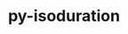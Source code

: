 ---
title: "py-isoduration"
layout: cache
categories: [package, develop]
meta: {"compilers": ["gcc@=11.1.0", "gcc@=11.4.0", "gcc@=9.4.0", "oneapi@=2024.2.1"], "num_specs": 56, "num_specs_by_stack": {"data-vis-sdk": 6, "e4s": 12, "e4s-neoverse-v2": 12, "e4s-neoverse_v1": 6, "e4s-oneapi": 18, "e4s-power": 2, "root": 56}, "oss": ["ubuntu20.04", "ubuntu22.04"], "platforms": ["linux"], "stacks": ["data-vis-sdk", "e4s", "e4s-neoverse-v2", "e4s-neoverse_v1", "e4s-oneapi", "e4s-power", "root"], "targets": ["neoverse_v1", "neoverse_v2", "ppc64le", "x86_64_v3"], "versions": ["20.11.0"]}
spec_details: [{"compiler": "gcc@=9.4.0", "hash": "2wooz5udvnkw62qs6p4z3gjkmhuyhcac", "os": "ubuntu20.04", "platform": "linux", "size": "-", "stacks": ["e4s-power", "root"], "target": "ppc64le", "variants": ["build_system=python_pip"], "versions": ["20.11.0"]}, {"compiler": "gcc@=11.4.0", "hash": "4nd3236iu5fqfe5ofdhuomxllqnzc7ld", "os": "ubuntu22.04", "platform": "linux", "size": "-", "stacks": ["e4s", "root"], "target": "x86_64_v3", "variants": ["build_system=python_pip"], "versions": ["20.11.0"]}, {"compiler": "gcc@=11.4.0", "hash": "4nkiw7raa43zwualzednxs3htlkskvow", "os": "ubuntu22.04", "platform": "linux", "size": "-", "stacks": ["e4s-neoverse-v2", "root"], "target": "neoverse_v2", "variants": ["build_system=python_pip"], "versions": ["20.11.0"]}, {"compiler": "gcc@=11.4.0", "hash": "6fu7bw2d64dvtmzhm3ajlf7oboddkgg6", "os": "ubuntu22.04", "platform": "linux", "size": "-", "stacks": ["e4s-neoverse-v2", "root"], "target": "neoverse_v2", "variants": ["build_system=python_pip"], "versions": ["20.11.0"]}, {"compiler": "gcc@=11.4.0", "hash": "6lkooa74i2wyupapfn2h2vm5ko7qqcg6", "os": "ubuntu22.04", "platform": "linux", "size": "-", "stacks": ["e4s-neoverse-v2", "root"], "target": "neoverse_v2", "variants": ["build_system=python_pip"], "versions": ["20.11.0"]}, {"compiler": "gcc@=11.4.0", "hash": "6uwzk6etatrrhffmhhtrae3g5zet7qrz", "os": "ubuntu22.04", "platform": "linux", "size": "-", "stacks": ["e4s-neoverse-v2", "root"], "target": "neoverse_v2", "variants": ["build_system=python_pip"], "versions": ["20.11.0"]}, {"compiler": "gcc@=11.4.0", "hash": "6wawmw5d6rwk42jo23h74cn3pnpbmjw3", "os": "ubuntu22.04", "platform": "linux", "size": "-", "stacks": ["e4s-neoverse_v1", "root"], "target": "neoverse_v1", "variants": ["build_system=python_pip"], "versions": ["20.11.0"]}, {"compiler": "gcc@=9.4.0", "hash": "77siqdydubfncmv26szskqts2mzz2kuu", "os": "ubuntu20.04", "platform": "linux", "size": "-", "stacks": ["e4s-power", "root"], "target": "ppc64le", "variants": ["build_system=python_pip"], "versions": ["20.11.0"]}, {"compiler": "oneapi@=2024.2.1", "hash": "7imnlnrmdxxxeff3zbw6x4zcbyezkdvd", "os": "ubuntu22.04", "platform": "linux", "size": "-", "stacks": ["e4s-oneapi", "root"], "target": "x86_64_v3", "variants": ["build_system=python_pip"], "versions": ["20.11.0"]}, {"compiler": "gcc@=11.4.0", "hash": "7xbn2c4rvjwolzpeucfdbayjlooqh3m5", "os": "ubuntu22.04", "platform": "linux", "size": "-", "stacks": ["e4s-neoverse_v1", "root"], "target": "neoverse_v1", "variants": ["build_system=python_pip"], "versions": ["20.11.0"]}, {"compiler": "oneapi@=2024.2.1", "hash": "al2ybn675plgjljoajezdisy5wjjmcye", "os": "ubuntu22.04", "platform": "linux", "size": "-", "stacks": ["e4s-oneapi", "root"], "target": "x86_64_v3", "variants": ["build_system=python_pip"], "versions": ["20.11.0"]}, {"compiler": "gcc@=11.4.0", "hash": "anhrzssmjc4uzygphp2szr3dodyyg2uy", "os": "ubuntu22.04", "platform": "linux", "size": "-", "stacks": ["e4s", "root"], "target": "x86_64_v3", "variants": ["build_system=python_pip"], "versions": ["20.11.0"]}, {"compiler": "oneapi@=2024.2.1", "hash": "bl7kmrhfkendknntbqqynatlltjlhy77", "os": "ubuntu22.04", "platform": "linux", "size": "-", "stacks": ["e4s-oneapi", "root"], "target": "x86_64_v3", "variants": ["build_system=python_pip"], "versions": ["20.11.0"]}, {"compiler": "gcc@=11.4.0", "hash": "c6snzwgrqybvq4vlh2pnbk3kxtreb3w6", "os": "ubuntu22.04", "platform": "linux", "size": "-", "stacks": ["e4s-neoverse-v2", "root"], "target": "neoverse_v2", "variants": ["build_system=python_pip"], "versions": ["20.11.0"]}, {"compiler": "gcc@=11.4.0", "hash": "cqvto7vvq5j4ww5c26dmfqvvrnccevd4", "os": "ubuntu22.04", "platform": "linux", "size": "-", "stacks": ["e4s-neoverse_v1", "root"], "target": "neoverse_v1", "variants": ["build_system=python_pip"], "versions": ["20.11.0"]}, {"compiler": "oneapi@=2024.2.1", "hash": "d4gw2dwpuamdvtdkqr72gil4oyiejhr3", "os": "ubuntu22.04", "platform": "linux", "size": "-", "stacks": ["e4s-oneapi", "root"], "target": "x86_64_v3", "variants": ["build_system=python_pip"], "versions": ["20.11.0"]}, {"compiler": "gcc@=11.4.0", "hash": "dduedlmf2ge43fbcibbaqnm3lloqnorq", "os": "ubuntu22.04", "platform": "linux", "size": "-", "stacks": ["e4s-neoverse-v2", "root"], "target": "neoverse_v2", "variants": ["build_system=python_pip"], "versions": ["20.11.0"]}, {"compiler": "oneapi@=2024.2.1", "hash": "duxzrf66rfdvflt7smypmueqdeqchdvx", "os": "ubuntu22.04", "platform": "linux", "size": "-", "stacks": ["e4s-oneapi", "root"], "target": "x86_64_v3", "variants": ["build_system=python_pip"], "versions": ["20.11.0"]}, {"compiler": "oneapi@=2024.2.1", "hash": "e3rck4zt727b5twqleymm3httnfaklef", "os": "ubuntu22.04", "platform": "linux", "size": "-", "stacks": ["e4s-oneapi", "root"], "target": "x86_64_v3", "variants": ["build_system=python_pip"], "versions": ["20.11.0"]}, {"compiler": "gcc@=11.4.0", "hash": "egurzlwminc7psjat5me2j3c5obdk3wz", "os": "ubuntu22.04", "platform": "linux", "size": "-", "stacks": ["e4s", "root"], "target": "x86_64_v3", "variants": ["build_system=python_pip"], "versions": ["20.11.0"]}, {"compiler": "gcc@=11.4.0", "hash": "eiggo347p35yalsfh7wykx5a4jl5uxij", "os": "ubuntu22.04", "platform": "linux", "size": "-", "stacks": ["e4s", "root"], "target": "x86_64_v3", "variants": ["build_system=python_pip"], "versions": ["20.11.0"]}, {"compiler": "gcc@=11.4.0", "hash": "em7bvij4ob63iqn2pfqubeex546jsbgj", "os": "ubuntu22.04", "platform": "linux", "size": "-", "stacks": ["e4s-neoverse-v2", "root"], "target": "neoverse_v2", "variants": ["build_system=python_pip"], "versions": ["20.11.0"]}, {"compiler": "gcc@=11.4.0", "hash": "gc7leqifsn2tu5vdzkdidwhd6arbm4dw", "os": "ubuntu22.04", "platform": "linux", "size": "-", "stacks": ["e4s-neoverse_v1", "root"], "target": "neoverse_v1", "variants": ["build_system=python_pip"], "versions": ["20.11.0"]}, {"compiler": "oneapi@=2024.2.1", "hash": "glu446hjkdrmnrcjchjpersnepoklffd", "os": "ubuntu22.04", "platform": "linux", "size": "-", "stacks": ["e4s-oneapi", "root"], "target": "x86_64_v3", "variants": ["build_system=python_pip"], "versions": ["20.11.0"]}, {"compiler": "gcc@=11.4.0", "hash": "gzlfqsdgexbjaqle6hhwm6qnxwmwqcfk", "os": "ubuntu22.04", "platform": "linux", "size": "-", "stacks": ["e4s", "root"], "target": "x86_64_v3", "variants": ["build_system=python_pip"], "versions": ["20.11.0"]}, {"compiler": "gcc@=11.1.0", "hash": "hije36f7qtthu34ga6sqzt323ga3o4ko", "os": "ubuntu20.04", "platform": "linux", "size": "-", "stacks": ["data-vis-sdk", "root"], "target": "x86_64_v3", "variants": ["build_system=python_pip"], "versions": ["20.11.0"]}, {"compiler": "gcc@=11.1.0", "hash": "jcck7q33jn6adaart34ktt7y2lh46xcs", "os": "ubuntu20.04", "platform": "linux", "size": "-", "stacks": ["data-vis-sdk", "root"], "target": "x86_64_v3", "variants": ["build_system=python_pip"], "versions": ["20.11.0"]}, {"compiler": "oneapi@=2024.2.1", "hash": "lzmhtoeaaewvfvtpbcymlaks4hlbrsqw", "os": "ubuntu22.04", "platform": "linux", "size": "-", "stacks": ["e4s-oneapi", "root"], "target": "x86_64_v3", "variants": ["build_system=python_pip"], "versions": ["20.11.0"]}, {"compiler": "gcc@=11.4.0", "hash": "m3munpdsi2ru2guy5fmicj3j55hodb3a", "os": "ubuntu22.04", "platform": "linux", "size": "-", "stacks": ["e4s", "root"], "target": "x86_64_v3", "variants": ["build_system=python_pip"], "versions": ["20.11.0"]}, {"compiler": "oneapi@=2024.2.1", "hash": "m7qucanca2kwg6cccfasezqnxxkx3to4", "os": "ubuntu22.04", "platform": "linux", "size": "-", "stacks": ["e4s-oneapi", "root"], "target": "x86_64_v3", "variants": ["build_system=python_pip"], "versions": ["20.11.0"]}, {"compiler": "gcc@=11.4.0", "hash": "msarlt6dnro3orfpnqswm2x7wzgazp5u", "os": "ubuntu22.04", "platform": "linux", "size": "-", "stacks": ["e4s", "root"], "target": "x86_64_v3", "variants": ["build_system=python_pip"], "versions": ["20.11.0"]}, {"compiler": "gcc@=11.4.0", "hash": "mxu52lb3xtaoeagl3ppg655e2ply2usi", "os": "ubuntu22.04", "platform": "linux", "size": "-", "stacks": ["e4s-neoverse-v2", "root"], "target": "neoverse_v2", "variants": ["build_system=python_pip"], "versions": ["20.11.0"]}, {"compiler": "gcc@=11.4.0", "hash": "n2ntwocx4bh5iexo272c33txvyqpqcau", "os": "ubuntu22.04", "platform": "linux", "size": "-", "stacks": ["e4s-neoverse-v2", "root"], "target": "neoverse_v2", "variants": ["build_system=python_pip"], "versions": ["20.11.0"]}, {"compiler": "gcc@=11.4.0", "hash": "njmnmzgox7dhzq4onocuzu5zyblb3bkc", "os": "ubuntu22.04", "platform": "linux", "size": "-", "stacks": ["e4s-neoverse_v1", "root"], "target": "neoverse_v1", "variants": ["build_system=python_pip"], "versions": ["20.11.0"]}, {"compiler": "gcc@=11.4.0", "hash": "nscl4nuyr3vwfrl3fq5pb37yejfdifqs", "os": "ubuntu22.04", "platform": "linux", "size": "-", "stacks": ["e4s-neoverse-v2", "root"], "target": "neoverse_v2", "variants": ["build_system=python_pip"], "versions": ["20.11.0"]}, {"compiler": "gcc@=11.4.0", "hash": "o3o3aoqchpomhi5tlfisg3w2yigd4xis", "os": "ubuntu22.04", "platform": "linux", "size": "-", "stacks": ["e4s", "root"], "target": "x86_64_v3", "variants": ["build_system=python_pip"], "versions": ["20.11.0"]}, {"compiler": "oneapi@=2024.2.1", "hash": "o4khrtfponce57zi73eaehzpqvjjarfb", "os": "ubuntu22.04", "platform": "linux", "size": "-", "stacks": ["e4s-oneapi", "root"], "target": "x86_64_v3", "variants": ["build_system=python_pip"], "versions": ["20.11.0"]}, {"compiler": "oneapi@=2024.2.1", "hash": "ogtqwxsv7rt7u2atbcll2iiiffztfzsr", "os": "ubuntu22.04", "platform": "linux", "size": "-", "stacks": ["e4s-oneapi", "root"], "target": "x86_64_v3", "variants": ["build_system=python_pip"], "versions": ["20.11.0"]}, {"compiler": "oneapi@=2024.2.1", "hash": "oob6znmusnkpem4jdzy7mip564mfqszs", "os": "ubuntu22.04", "platform": "linux", "size": "-", "stacks": ["e4s-oneapi", "root"], "target": "x86_64_v3", "variants": ["build_system=python_pip"], "versions": ["20.11.0"]}, {"compiler": "oneapi@=2024.2.1", "hash": "q2x5l5c2z43lc4mnbxzmusei2fccq5mw", "os": "ubuntu22.04", "platform": "linux", "size": "-", "stacks": ["e4s-oneapi", "root"], "target": "x86_64_v3", "variants": ["build_system=python_pip"], "versions": ["20.11.0"]}, {"compiler": "gcc@=11.1.0", "hash": "qfrmcnrex7bvi7ez737h2jh4ayhq3zci", "os": "ubuntu20.04", "platform": "linux", "size": "-", "stacks": ["data-vis-sdk", "root"], "target": "x86_64_v3", "variants": ["build_system=python_pip"], "versions": ["20.11.0"]}, {"compiler": "oneapi@=2024.2.1", "hash": "qfxbtvvvmv6fpdsxff5z5dkam3qarwu6", "os": "ubuntu22.04", "platform": "linux", "size": "-", "stacks": ["e4s-oneapi", "root"], "target": "x86_64_v3", "variants": ["build_system=python_pip"], "versions": ["20.11.0"]}, {"compiler": "gcc@=11.4.0", "hash": "rulkrcijgfggijwlokyja3devkocvuoa", "os": "ubuntu22.04", "platform": "linux", "size": "-", "stacks": ["e4s", "root"], "target": "x86_64_v3", "variants": ["build_system=python_pip"], "versions": ["20.11.0"]}, {"compiler": "oneapi@=2024.2.1", "hash": "s52ie7fy46sm2plxahihi3mip35qrkgs", "os": "ubuntu22.04", "platform": "linux", "size": "-", "stacks": ["e4s-oneapi", "root"], "target": "x86_64_v3", "variants": ["build_system=python_pip"], "versions": ["20.11.0"]}, {"compiler": "gcc@=11.4.0", "hash": "suvtjp3ivyfrf3qvdqp55b54ppr36djx", "os": "ubuntu22.04", "platform": "linux", "size": "-", "stacks": ["e4s", "root"], "target": "x86_64_v3", "variants": ["build_system=python_pip"], "versions": ["20.11.0"]}, {"compiler": "gcc@=11.1.0", "hash": "sxn54duwe4cy4letsvn6nfjyo4f7d2of", "os": "ubuntu20.04", "platform": "linux", "size": "-", "stacks": ["data-vis-sdk", "root"], "target": "x86_64_v3", "variants": ["build_system=python_pip"], "versions": ["20.11.0"]}, {"compiler": "oneapi@=2024.2.1", "hash": "utndabyjbmpfjbsbqoqiacwkeejcukao", "os": "ubuntu22.04", "platform": "linux", "size": "-", "stacks": ["e4s-oneapi", "root"], "target": "x86_64_v3", "variants": ["build_system=python_pip"], "versions": ["20.11.0"]}, {"compiler": "gcc@=11.4.0", "hash": "whyb7sbjfx4jfszxelcbub77hcqrc7xu", "os": "ubuntu22.04", "platform": "linux", "size": "-", "stacks": ["e4s-neoverse-v2", "root"], "target": "neoverse_v2", "variants": ["build_system=python_pip"], "versions": ["20.11.0"]}, {"compiler": "gcc@=11.4.0", "hash": "wll5skvysqso2kpxza2p7mnh3lql3zic", "os": "ubuntu22.04", "platform": "linux", "size": "-", "stacks": ["e4s-neoverse-v2", "root"], "target": "neoverse_v2", "variants": ["build_system=python_pip"], "versions": ["20.11.0"]}, {"compiler": "gcc@=11.4.0", "hash": "wnko6m6lei3bgnluv6reassqgd5se5cj", "os": "ubuntu22.04", "platform": "linux", "size": "-", "stacks": ["e4s", "root"], "target": "x86_64_v3", "variants": ["build_system=python_pip"], "versions": ["20.11.0"]}, {"compiler": "oneapi@=2024.2.1", "hash": "wvtyuivjnglgtgm35lcmyqgxncykrhvf", "os": "ubuntu22.04", "platform": "linux", "size": "-", "stacks": ["e4s-oneapi", "root"], "target": "x86_64_v3", "variants": ["build_system=python_pip"], "versions": ["20.11.0"]}, {"compiler": "gcc@=11.1.0", "hash": "ybu6weyb5kypbubcrwxtj5qtalrta6pj", "os": "ubuntu20.04", "platform": "linux", "size": "-", "stacks": ["data-vis-sdk", "root"], "target": "x86_64_v3", "variants": ["build_system=python_pip"], "versions": ["20.11.0"]}, {"compiler": "gcc@=11.1.0", "hash": "ysi3qmt5mr5g3dftoehkffcmjscgdtna", "os": "ubuntu20.04", "platform": "linux", "size": "-", "stacks": ["data-vis-sdk", "root"], "target": "x86_64_v3", "variants": ["build_system=python_pip"], "versions": ["20.11.0"]}, {"compiler": "gcc@=11.4.0", "hash": "yu2e6jecy524wpjket47whd4ew7c4mct", "os": "ubuntu22.04", "platform": "linux", "size": "-", "stacks": ["e4s", "root"], "target": "x86_64_v3", "variants": ["build_system=python_pip"], "versions": ["20.11.0"]}, {"compiler": "oneapi@=2024.2.1", "hash": "zfekldyzr2rspuqmmhlyjq3muv4d4b2k", "os": "ubuntu22.04", "platform": "linux", "size": "-", "stacks": ["e4s-oneapi", "root"], "target": "x86_64_v3", "variants": ["build_system=python_pip"], "versions": ["20.11.0"]}, {"compiler": "gcc@=11.4.0", "hash": "zzthwy5kwmwagi3lv73hpcedl36mkefg", "os": "ubuntu22.04", "platform": "linux", "size": "-", "stacks": ["e4s-neoverse_v1", "root"], "target": "neoverse_v1", "variants": ["build_system=python_pip"], "versions": ["20.11.0"]}]
---